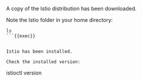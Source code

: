 
A copy of the Istio distribution has been downloaded.

Note the Istio folder in your home directory:

```
ls
```{{exec}}


Istio has been installed.

Check the installed version:

```
istioctl version
```{{exec}}
